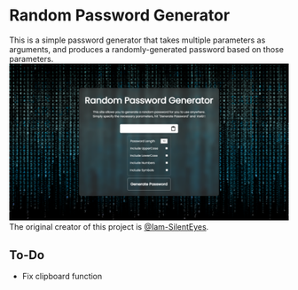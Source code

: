 # Random Password Generator
This is a simple password generator that takes multiple parameters as arguments, and produces a randomly-generated password based on those parameters.
<img src="img/screenshot.png" alt="Screenshot of random password generator">
The original creator of this project is <a href="https://github.com/Iam-SilentEyes">@Iam-SilentEyes</a>.
## To-Do
<ul>
<li>Fix clipboard function</li>
</ul>
